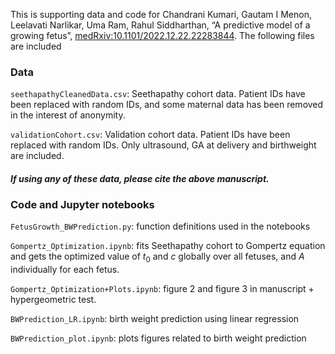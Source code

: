 This is supporting data and code for Chandrani Kumari, Gautam I Menon, Leelavati Narlikar, Uma Ram, Rahul Siddharthan, “A predictive model of a growing fetus”, [medRxiv:10.1101/2022.12.22.22283844](https://www.medrxiv.org/content/10.1101/2022.12.22.22283844v1). The following files are included

### Data

`seethapathyCleanedData.csv`: Seethapathy cohort data. Patient IDs have been replaced with random IDs, and some maternal data has been removed in the interest of anonymity.

`validationCohort.csv`: Validation cohort data. Patient IDs have been replaced with random IDs. Only ultrasound, GA at delivery and birthweight are included.

#### *If using any of these data, please cite the above manuscript.*

### Code and Jupyter notebooks

`FetusGrowth_BWPrediction.py`: function definitions used in the notebooks

`Gompertz_Optimization.ipynb`:  fits Seethapathy cohort to Gompertz equation and gets the optimized value of $t_0$ and $c$ globally over all fetuses, and $A$ individually for each fetus.

`Gompertz_Optimization+Plots.ipynb`: figure 2 and figure 3 in manuscript + hypergeometric test.

`BWPrediction_LR.ipynb`: birth weight prediction using linear regression

`BWPrediction_plot.ipynb`: plots figures related to birth weight prediction

